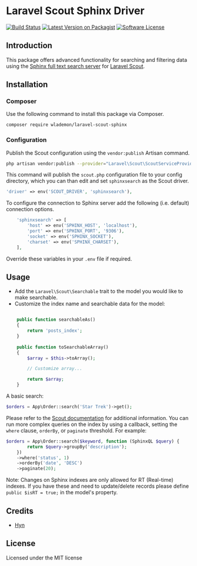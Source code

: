# Laravel Scout Sphinx Driver

[![Build Status](https://app.travis-ci.com/constantable/laravel-scout-sphinx.svg?branch=master)](https://app.travis-ci.com/constantable/laravel-scout-sphinx)
[![Latest Version on Packagist][ico-version]][link-packagist]
[![Software License][ico-license]](LICENSE)

## Introduction
This package offers advanced functionality for searching and filtering data using the [Sphinx full text search server](http://sphinxsearch.com/) for [Laravel Scout](https://laravel.com/docs/master/scout).

## Installation

### Composer

Use the following command to install this package via Composer.

```bash
composer require wlademon/laravel-scout-sphinx
```

### Configuration

Publish the Scout configuration using the `vendor:publish` Artisan command. 

```bash
php artisan vendor:publish --provider="Laravel\Scout\ScoutServiceProvider"
```

This command will publish the `scout.php` configuration file to your config directory, which you can than edit and set `sphinxsearch` as the Scout driver.

```php
'driver' => env('SCOUT_DRIVER', 'sphinxsearch'),
```


To configure the connection to Sphinx server add the following (i.e. default) connection options.

```php
    'sphinxsearch' => [
        'host' => env('SPHINX_HOST', 'localhost'),
        'port' => env('SPHINX_PORT', '9306'),
        'socket' => env('SPHINX_SOCKET'),
        'charset' => env('SPHINX_CHARSET'),
    ],
```

Override these variables in your `.env` file if required.

## Usage

- Add the `Laravel\Scout\Searchable` trait to the model you would like to make searchable. 
- Customize the index name and searchable data for the model:

```php

    public function searchableAs()
    {
        return 'posts_index';
    }
    
    public function toSearchableArray()
    {
        $array = $this->toArray();

        // Customize array...

        return $array;
    }
```

A basic search:

```php 
$orders = App\Order::search('Star Trek')->get();
``` 

Please refer to the [Scout documentation](https://laravel.com/docs/master/scout#searching) for additional information. You can run more complex queries on the index by using a callback, setting the `where` clause, `orderBy`, or `paginate` threshold. For example:

```php
$orders = App\Order::search($keyword, function (SphinxQL $query) {
        return $query->groupBy('description');
    })            
    ->where('status', 1)
    ->orderBy('date', 'DESC')
    ->paginate(20);
``` 

Note: Changes on Sphinx indexes are only allowed for RT (Real-time) indexes. If you have these and need to update/delete records please define `public $isRT = true;` in the model's property. 

## Credits
- [Hyn](https://github.com/hyn)

## License

Licensed under the MIT license

[ico-version]: https://img.shields.io/packagist/v/constantable/laravel-scout-sphinx.svg?style=flat
[ico-license]: https://img.shields.io/badge/license-MIT-brightgreen.svg?style=flat
[link-packagist]: https://packagist.org/packages/constantable/laravel-scout-sphinx
